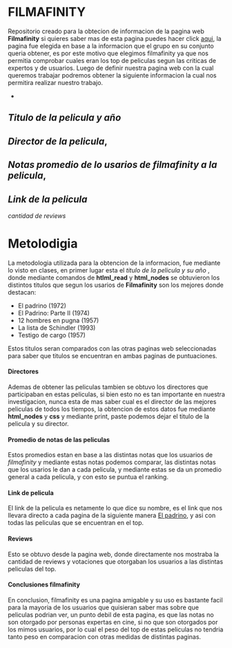 
# FILMAFINITY

Repositorio creado para la obtecion de informacion de la pagina web **Filmafinity** si quieres saber mas de esta pagina puedes hacer click [aqui](https://www.filmaffinity.com/cl/topgen.php?genre=&fromyear=&toyear=&country=&nodoc&notvse "aqui"), la pagina fue elegida en base a la informacion que el grupo en su conjunto queria obtener, es por este motivo que elegimos filmafinity ya que nos permitia comprobar cuales eran los top de peliculas segun las criticas de expertos y de usuarios.
Luego de definir nuestra pagina web con la cual queremos trabajar podremos obtener la siguiente informacion la cual nos permitira realizar nuestro trabajo.


- 
*Titulo de la pelicula y año*
- 
*Director de la pelicula*,
- 
*Notas promedio de lo usarios de filmafinity a la pelicula*,
- 
*Link de la pelicula* 
- 
*cantidad de reviews*

# Metolodigia
La metodologia utilizada para la obtencion de la informacion, fue mediante lo visto en clases, en primer lugar esta el *titulo de la pelicula y su año* , donde mediante comandos de **htlml_read** y **html_nodes**  se obtuvieron los distintos titulos que segun los usarios de **Filmafinity** son los mejores donde destacan:

-  El padrino  (1972)   
- El Padrino: Parte II  (1974)
- 12 hombres en pugna  (1957)  
- La lista de Schindler  (1993)   
- Testigo de cargo  (1957) 

Estos titulos seran comparados con las otras paginas web seleccionadas para saber que titulos se encuentran en ambas paginas de puntuaciones.

#### Directores
Ademas de obtener las peliculas tambien se obtuvo los directores que participaban en estas peliculas, si bien esto no es tan importante en nuestra investigacion, nunca esta de mas saber cual es el director de las mejores peliculas de todos los tiempos, la obtencion de estos datos fue mediante **html_nodes** y **css** y mediante print, paste podemos dejar el titulo de la pelicula y su director.

#### Promedio de notas de las peliculas
Estos promedios estan en base a las distintas notas que los usuarios de *filmafinity*  y mediante estas notas podemos comparar, las distintas notas que los usarios le dan a cada pelicula, y mediante estas se da un promedio general a cada pelicula, y con esto se puntua el ranking.


#### Link de pelicula
El link de la pelicula es netamente lo que dice su nombre, es el link que nos llevara directo a cada pagina de la siguiente manera [El padrino](https://www.filmaffinity.com/cl/film809297.html "El padrino"), y asi con todas las peliculas que se encuentran en el top.

#### Reviews
Esto se obtuvo desde la pagina web, donde directamente nos mostraba la cantidad de reviews y votaciones que otorgaban los usuarios a las distintas peliculas del top.

#### Conclusiones filmafinity
En conclusion, filmafinity es una pagina amigable y su uso es bastante facil para la mayoria de los usuarios que quisieran saber mas sobre que peliculas podrian ver, un punto debil de esta pagina, es que las notas no son otorgado por personas expertas en cine, si no que son otorgados por los mimos usuarios, por lo cual el peso del top de estas peliculas no tendria tanto peso en comparacion con otras medidas de distintas paginas.








